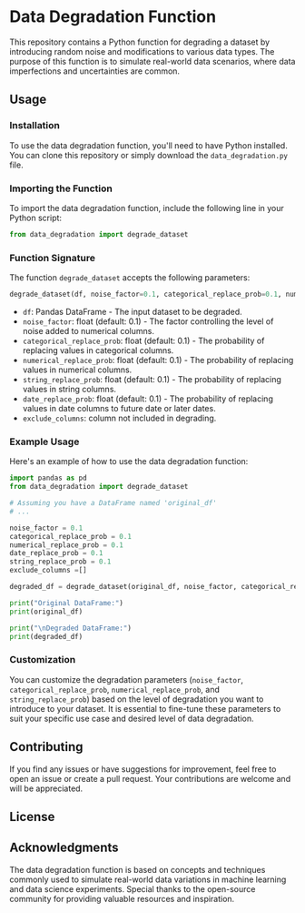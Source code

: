 # Data Degradation Function

This repository contains a Python function for degrading a dataset by introducing random noise and modifications to various data types. The purpose of this function is to simulate real-world data scenarios, where data imperfections and uncertainties are common.

## Usage

### Installation

To use the data degradation function, you'll need to have Python installed. You can clone this repository or simply download the `data_degradation.py` file.

### Importing the Function

To import the data degradation function, include the following line in your Python script:

```python
from data_degradation import degrade_dataset
```

### Function Signature

The function `degrade_dataset` accepts the following parameters:

```python
degrade_dataset(df, noise_factor=0.1, categorical_replace_prob=0.1, numerical_replace_prob=0.1, string_replace_prob=0.1)
```

- `df`: Pandas DataFrame - The input dataset to be degraded.
- `noise_factor`: float (default: 0.1) - The factor controlling the level of noise added to numerical columns.
- `categorical_replace_prob`: float (default: 0.1) - The probability of replacing values in categorical columns.
- `numerical_replace_prob`: float (default: 0.1) - The probability of replacing values in numerical columns.
- `string_replace_prob`: float (default: 0.1) - The probability of replacing values in string columns.
- `date_replace_prob`: float (default: 0.1) - The probability of replacing values in date columns to future date or later dates.
- `exclude_columns`: column not included in degrading. 

### Example Usage

Here's an example of how to use the data degradation function:

```python
import pandas as pd
from data_degradation import degrade_dataset

# Assuming you have a DataFrame named 'original_df'
# ...

noise_factor = 0.1
categorical_replace_prob = 0.1
numerical_replace_prob = 0.1
date_replace_prob = 0.1
string_replace_prob = 0.1
exclude_columns =[]

degraded_df = degrade_dataset(original_df, noise_factor, categorical_replace_prob, numerical_replace_prob, string_replace_prob,date_replace_prob,exclude_columns)

print("Original DataFrame:")
print(original_df)

print("\nDegraded DataFrame:")
print(degraded_df)
```

### Customization

You can customize the degradation parameters (`noise_factor`, `categorical_replace_prob`, `numerical_replace_prob`, and `string_replace_prob`) based on the level of degradation you want to introduce to your dataset. It is essential to fine-tune these parameters to suit your specific use case and desired level of data degradation.

## Contributing

If you find any issues or have suggestions for improvement, feel free to open an issue or create a pull request. Your contributions are welcome and will be appreciated.

## License



## Acknowledgments

The data degradation function is based on concepts and techniques commonly used to simulate real-world data variations in machine learning and data science experiments. Special thanks to the open-source community for providing valuable resources and inspiration.
